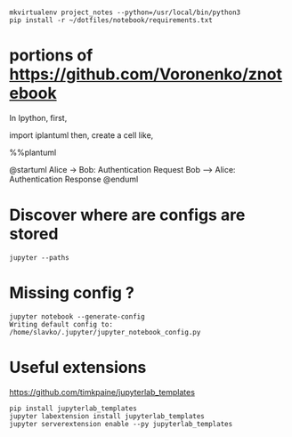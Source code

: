 #
```
mkvirtualenv project_notes --python=/usr/local/bin/python3
pip install -r ~/dotfiles/notebook/requirements.txt 
```

# portions of https://github.com/Voronenko/znotebook


In Ipython, first,

import iplantuml
then, create a cell like,

%%plantuml

@startuml
Alice -> Bob: Authentication Request
Bob --> Alice: Authentication Response
@enduml



# Discover where are configs are stored

```
jupyter --paths
```

# Missing config ?

```
jupyter notebook --generate-config
Writing default config to: /home/slavko/.jupyter/jupyter_notebook_config.py
```

# Useful extensions

https://github.com/timkpaine/jupyterlab_templates

```
pip install jupyterlab_templates
jupyter labextension install jupyterlab_templates
jupyter serverextension enable --py jupyterlab_templates
```
